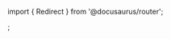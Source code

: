 import { Redirect } from '@docusaurus/router';

<Redirect to="/user-documentation/moderne-cli-/getting-started/moderne-cli-workshop" />;